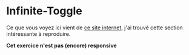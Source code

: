 # Infinite-Toggle

Ce que vous voyez ici vient de [ce site internet](https://link-url-here.org), j'ai trouvé cette section intéressante à reproduire. 

**Cet exercice n'est pas (encore) responsive** 
